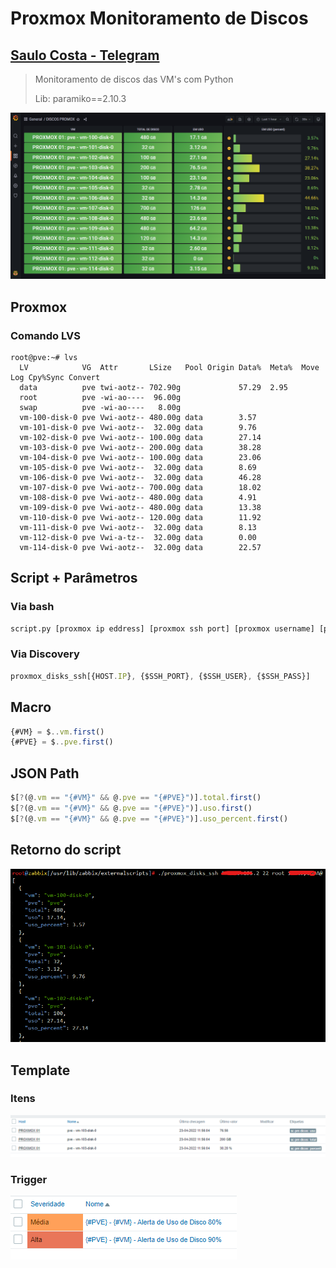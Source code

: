 # Proxmox Monitoramento de Discos

## **[Saulo Costa - Telegram](https://t.me/saulotarsobc)**

> Monitoramento de discos das VM's com Python
>
> Lib: paramiko==2.10.3

![GRAFANA](img/exemplo2.png)

## Proxmox

### Comando LVS

```csv
root@pve:~# lvs
  LV            VG  Attr       LSize   Pool Origin Data%  Meta%  Move Log Cpy%Sync Convert
  data          pve twi-aotz-- 702.90g             57.29  2.95
  root          pve -wi-ao----  96.00g
  swap          pve -wi-ao----   8.00g
  vm-100-disk-0 pve Vwi-aotz-- 480.00g data        3.57
  vm-101-disk-0 pve Vwi-aotz--  32.00g data        9.76
  vm-102-disk-0 pve Vwi-aotz-- 100.00g data        27.14
  vm-103-disk-0 pve Vwi-aotz-- 200.00g data        38.28
  vm-104-disk-0 pve Vwi-aotz-- 100.00g data        23.06
  vm-105-disk-0 pve Vwi-aotz--  32.00g data        8.69
  vm-106-disk-0 pve Vwi-aotz--  32.00g data        46.28
  vm-107-disk-0 pve Vwi-aotz-- 700.00g data        18.02
  vm-108-disk-0 pve Vwi-aotz-- 480.00g data        4.91
  vm-109-disk-0 pve Vwi-aotz-- 480.00g data        13.38
  vm-110-disk-0 pve Vwi-aotz-- 120.00g data        11.92
  vm-111-disk-0 pve Vwi-aotz--  32.00g data        8.13
  vm-112-disk-0 pve Vwi-a-tz--  32.00g data        0.00
  vm-114-disk-0 pve Vwi-aotz--  32.00g data        22.57
```

## Script + Parâmetros

### Via bash

```sh
script.py [proxmox ip eddress] [proxmox ssh port] [proxmox username] [proxmox password]
```

### Via Discovery

```js
proxmox_disks_ssh[{HOST.IP}, {$SSH_PORT}, {$SSH_USER}, {$SSH_PASS}]
```

## Macro

```js
{#VM} = $..vm.first()
{#PVE} = $..pve.first()
```

## JSON Path

```js
$[?(@.vm == "{#VM}" && @.pve == "{#PVE}")].total.first()
$[?(@.vm == "{#VM}" && @.pve == "{#PVE}")].uso.first()
$[?(@.vm == "{#VM}" && @.pve == "{#PVE}")].uso_percent.first()
```

## Retorno do script

![-](img/exemplo1.png)

## Template

### Itens

![itens](img/itens1.png)

### Trigger

![trigger](img/trigger2.png)
